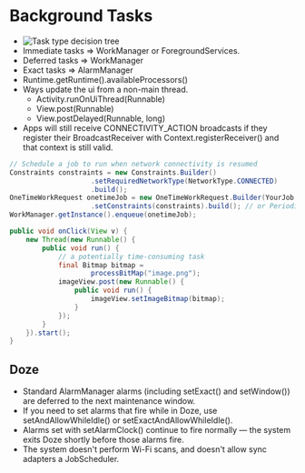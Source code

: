 # Background Tasks

* ![Task type decision tree](/android/android-development-v2/resources/task-category-tree.png)
* Immediate tasks => WorkManager or ForegroundServices.
* Deferred tasks => WorkManager
* Exact tasks => AlarmManager
* Runtime.getRuntime().availableProcessors()
* Ways update the ui from a non-main thread.
  * Activity.runOnUiThread(Runnable)
  * View.post(Runnable)
  * View.postDelayed(Runnable, long)
* Apps will still receive CONNECTIVITY_ACTION broadcasts if they register their BroadcastReceiver with Context.registerReceiver() and that context is still valid.

```java
// Schedule a job to run when network connectivity is resumed
Constraints constraints = new Constraints.Builder()
                    .setRequiredNetworkType(NetworkType.CONNECTED)
                    .build(); 
OneTimeWorkRequest onetimeJob = new OneTimeWorkRequest.Builder(YourJob.class)
                    .setConstraints(constraints).build(); // or PeriodicWorkRequest
WorkManager.getInstance().enqueue(onetimeJob);
```

```java
public void onClick(View v) {
    new Thread(new Runnable() {
        public void run() {
            // a potentially time-consuming task
            final Bitmap bitmap =
                    processBitMap("image.png");
            imageView.post(new Runnable() {
                public void run() {
                    imageView.setImageBitmap(bitmap);
                }
            });
        }
    }).start();
}
```

## Doze

* Standard AlarmManager alarms (including setExact() and setWindow()) are deferred to the next maintenance window.
* If you need to set alarms that fire while in Doze, use setAndAllowWhileIdle() or setExactAndAllowWhileIdle().
* Alarms set with setAlarmClock() continue to fire normally — the system exits Doze shortly before those alarms fire.
* The system doesn't perform Wi-Fi scans, and doesn't allow sync adapters a JobScheduler.
